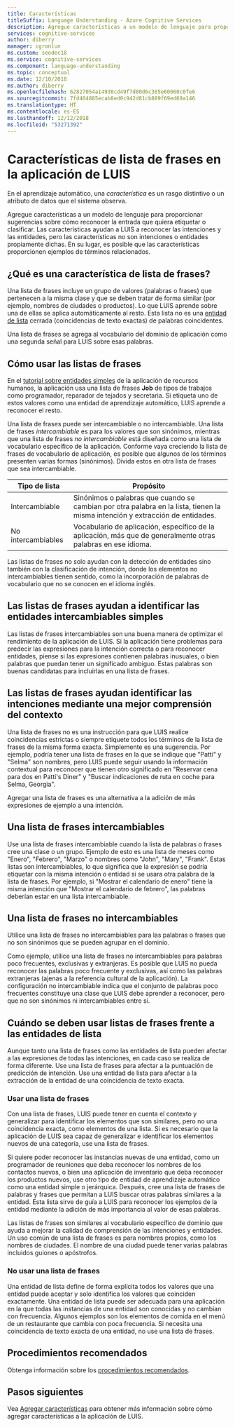 ```yaml
---
title: Características
titleSuffix: Language Understanding - Azure Cognitive Services
description: Agregue características a un modelo de lenguaje para proporcionar sugerencias sobre cómo reconocer la entrada que quiera etiquetar o clasificar.
services: cognitive-services
author: diberry
manager: cgronlun
ms.custom: seodec18
ms.service: cognitive-services
ms.component: language-understanding
ms.topic: conceptual
ms.date: 12/10/2018
ms.author: diberry
ms.openlocfilehash: 62827054a14930cd49f7d80d6c305e60060c0fe6
ms.sourcegitcommit: 7fd404885ecab8ed0c942d81cb889f69ed69a146
ms.translationtype: HT
ms.contentlocale: es-ES
ms.lasthandoff: 12/12/2018
ms.locfileid: "53271392"
---
```

# <a name="phrase-list-features-in-your-luis-app"></a>Características de lista de frases en la aplicación de LUIS

En el aprendizaje automático, una *característica* es un rasgo distintivo o un atributo de datos que el sistema observa. 

Agregue características a un modelo de lenguaje para proporcionar sugerencias sobre cómo reconocer la entrada que quiera etiquetar o clasificar. Las características ayudan a LUIS a reconocer las intenciones y las entidades, pero las características no son intenciones o entidades propiamente dichas. En su lugar, es posible que las características proporcionen ejemplos de términos relacionados.  

## <a name="what-is-a-phrase-list-feature"></a>¿Qué es una característica de lista de frases?
Una lista de frases incluye un grupo de valores (palabras o frases) que pertenecen a la misma clase y que se deben tratar de forma similar (por ejemplo, nombres de ciudades o productos). Lo que LUIS aprende sobre una de ellas se aplica automáticamente al resto. Esta lista no es una [entidad de lista](luis-concept-entity-types.md#types-of-entities) cerrada (coincidencias de texto exactas) de palabras coincidentes.

Una lista de frases se agrega al vocabulario del dominio de aplicación como una segunda señal para LUIS sobre esas palabras.

## <a name="how-to-use-phrase-lists"></a>Cómo usar las listas de frases
En el [tutorial sobre entidades simples](luis-quickstart-primary-and-secondary-data.md) de la aplicación de recursos humanos, la aplicación usa una lista de frases **Job** de tipos de trabajos como programador, reparador de tejados y secretaria. Si etiqueta uno de estos valores como una entidad de aprendizaje automático, LUIS aprende a reconocer el resto. 

Una lista de frases puede ser intercambiable o no intercambiable. Una lista de frases *intercambiable* es para los valores que son sinónimos, mientras que una lista de frases *no intercambiable* está diseñada como una lista de vocabulario específico de la aplicación. Conforme vaya creciendo la lista de frases de vocabulario de aplicación, es posible que algunos de los términos presenten varias formas (sinónimos). Divida estos en otra lista de frases que sea intercambiable. 

|Tipo de lista|Propósito|
|--|--|
|Intercambiable|Sinónimos o palabras que cuando se cambian por otra palabra en la lista, tienen la misma intención y extracción de entidades.|
|No intercambiables|Vocabulario de aplicación, específico de la aplicación, más que de generalmente otras palabras en ese idioma.|

Las listas de frases no solo ayudan con la detección de entidades sino también con la clasificación de intención, donde los elementos no intercambiables tienen sentido, como la incorporación de palabras de vocabulario que no se conocen en el idioma inglés.

<a name="phrase-lists-help-identify-simple-exchangeable-entities"></a>

## <a name="phrase-lists-help-identify-simple-interchangeable-entities"></a>Las listas de frases ayudan a identificar las entidades intercambiables simples
Las listas de frases intercambiables son una buena manera de optimizar el rendimiento de la aplicación de LUIS. Si la aplicación tiene problemas para predecir las expresiones para la intención correcta o para reconocer entidades, piense si las expresiones contienen palabras inusuales, o bien palabras que puedan tener un significado ambiguo. Estas palabras son buenas candidatas para incluirlas en una lista de frases.

## <a name="phrase-lists-help-identify-intents-by-better-understanding-context"></a>Las listas de frases ayudan identificar las intenciones mediante una mejor comprensión del contexto
Una lista de frases no es una instrucción para que LUIS realice coincidencias estrictas o siempre etiquete todos los términos de la lista de frases de la misma forma exacta. Simplemente es una sugerencia. Por ejemplo, podría tener una lista de frases en la que se indique que "Patti" y "Selma" son nombres, pero LUIS puede seguir usando la información contextual para reconocer que tienen otro significado en "Reservar cena para dos en Patti's Diner" y "Buscar indicaciones de ruta en coche para Selma, Georgia". 

Agregar una lista de frases es una alternativa a la adición de más expresiones de ejemplo a una intención. 

## <a name="an-interchangeable-phrase-list"></a>Una lista de frases intercambiables
Use una lista de frases intercambiable cuando la lista de palabras o frases cree una clase o un grupo. Ejemplo de esto es una lista de meses como "Enero", "Febrero", "Marzo" o nombres como "John", "Mary", "Frank".  Estas listas son intercambiables, lo que significa que la expresión se podría etiquetar con la misma intención o entidad si se usara otra palabra de la lista de frases. Por ejemplo, si "Mostrar el calendario de enero" tiene la misma intención que "Mostrar el calendario de febrero", las palabras deberían estar en una lista intercambiable. 

## <a name="a-non-interchangeable-phrase-list"></a>Una lista de frases no intercambiables
Utilice una lista de frases no intercambiables para las palabras o frases que no son sinónimos que se pueden agrupar en el dominio. 

Como ejemplo, utilice una lista de frases no intercambiables para palabras poco frecuentes, exclusivas y extranjeras. Es posible que LUIS no pueda reconocer las palabras poco frecuente y exclusivas, así como las palabras extranjeras (ajenas a la referencia cultural de la aplicación). La configuración no intercambiable indica que el conjunto de palabras poco frecuentes constituye una clase que LUIS debe aprender a reconocer, pero que no son sinónimos ni intercambiables entre sí.

## <a name="when-to-use-phrase-lists-versus-list-entities"></a>Cuándo se deben usar listas de frases frente a las entidades de lista
Aunque tanto una lista de frases como las entidades de lista pueden afectar a las expresiones de todas las intenciones, en cada caso se realiza de forma diferente. Use una lista de frases para afectar a la puntuación de predicción de intención. Use una entidad de lista para afectar a la extracción de la entidad de una coincidencia de texto exacta. 

### <a name="use-a-phrase-list"></a>Usar una lista de frases
Con una lista de frases, LUIS puede tener en cuenta el contexto y generalizar para identificar los elementos que son similares, pero no una coincidencia exacta, como elementos de una lista. Si es necesario que la aplicación de LUIS sea capaz de generalizar e identificar los elementos nuevos de una categoría, use una lista de frases. 

Si quiere poder reconocer las instancias nuevas de una entidad, como un programador de reuniones que deba reconocer los nombres de los contactos nuevos, o bien una aplicación de inventario que deba reconocer los productos nuevos, use otro tipo de entidad de aprendizaje automático como una entidad simple o jerárquica. Después, cree una lista de frases de palabras y frases que permitan a LUIS buscar otras palabras similares a la entidad. Esta lista sirve de guía a LUIS para reconocer los ejemplos de la entidad mediante la adición de más importancia al valor de esas palabras. 

Las listas de frases son similares al vocabulario específico de dominio que ayuda a mejorar la calidad de comprensión de las intenciones y entidades. Un uso común de una lista de frases es para nombres propios, como los nombres de ciudades. El nombre de una ciudad puede tener varias palabras incluidos guiones o apóstrofos.
 
### <a name="dont-use-a-phrase-list"></a>No usar una lista de frases 
Una entidad de lista define de forma explícita todos los valores que una entidad puede aceptar y solo identifica los valores que coinciden exactamente. Una entidad de lista puede ser adecuada para una aplicación en la que todas las instancias de una entidad son conocidas y no cambian con frecuencia. Algunos ejemplos son los elementos de comida en el menú de un restaurante que cambia con poca frecuencia. Si necesita una coincidencia de texto exacta de una entidad, no use una lista de frases. 

## <a name="best-practices"></a>Procedimientos recomendados
Obtenga información sobre los [procedimientos recomendados](luis-concept-best-practices.md).

## <a name="next-steps"></a>Pasos siguientes

Vea [Agregar características](luis-how-to-add-features.md) para obtener más información sobre cómo agregar características a la aplicación de LUIS.
